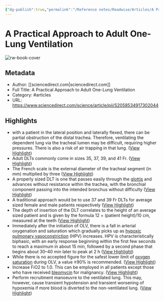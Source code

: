 ```yaml
---
{"dg-publish":true,"permalink":"/Reference notes/Readwise/Articles/A Practical Approach to Adult One-Lung Ventilation/"}
---
```


# A Practical Approach to Adult One-Lung Ventilation

![rw-book-cover](https://ars.els-cdn.com/content/image/1-s2.0-S2058534918X00043-cov150h.gif)

## Metadata
- Author: [[sciencedirect.com\|sciencedirect.com]]
- Full Title: A Practical Approach to Adult One-Lung Ventilation
- Category: #articles
- URL: https://www.sciencedirect.com/science/article/pii/S2058534917302044

## Highlights
- with a patient in the lateral position and laterally flexed, there can be partial obstruction of the distal trachea. Therefore, ventilating the dependent lung via the tracheal lumen may be difficult, requiring higher pressures. There is also a risk of air trapping in that lung. ([View Highlight](https://read.readwise.io/read/01gqvsjt28en692nsrv6rjm3qt))
- Adult DLTs commonly come in sizes 35, 37, 39, and 41 Fr. ([View Highlight](https://read.readwise.io/read/01gqvskrvyj4ckte7cr0866571))
- The French scale is the external diameter of the tracheal segment (in mm) multiplied by three ([View Highlight](https://read.readwise.io/read/01gqvsky79yqddtx2v2n4td3zc))
- A properly sized DLT is one that passes easily through the [glottis](https://www.sciencedirect.com/topics/medicine-and-dentistry/glottis) and advances without resistance within the trachea, with the bronchial component passing into the intended bronchus without difficulty ([View Highlight](https://read.readwise.io/read/01gqvsm6pyxp55mksakzp5np9c))
- A traditional approach would be to use 37 and 39 Fr DLTs for average sized female and male patients respectively ([View Highlight](https://read.readwise.io/read/01gqvsmf8tt4744h71jvsx0061))
- The depth of insertion of the DLT correlates to the height of an average sized patient and is given by the formula 12 + (patient height)/10 cm, measured at the teeth ([View Highlight](https://read.readwise.io/read/01gqvspd3h3j56e0a6hez21pkf))
- Immediately after the initiation of OLV, there is a fall in arterial oxygenation and saturation which gradually picks up as [hypoxic pulmonary vasoconstriction](https://www.sciencedirect.com/topics/medicine-and-dentistry/hypoxic-pulmonary-vasoconstriction) (HPV) increases. HPV is characteristically biphasic, with an early response beginning within the first few seconds to reach a maximum in about 15 min, followed by a second phase that begins about 30–40 min later to peak at 2 h ([View Highlight](https://read.readwise.io/read/01gqvsrg6b3hmeqev2d7dj2w2s))
- While there is no accepted figure for the safest lower limit of [oxygen saturation](https://www.sciencedirect.com/topics/medicine-and-dentistry/oxygen-saturation) during OLV, a value ≥90% is recommended. ([View Highlight](https://read.readwise.io/read/01gqvssjyh63jd15v15fgrk4v0))
- Increase FiO2 to 1.0. This can be employed in all patients except those who have received [bleomycin](https://www.sciencedirect.com/topics/medicine-and-dentistry/bleomycin) for malignancy. ([View Highlight](https://read.readwise.io/read/01gqvst5k3p5nwjytx1wrq2scs))
- Perform recruitment manoeuvre to the ventilated lung. This may, however, cause transient hypotension and transient worsening of hypoxemia if more blood is diverted to the non-ventilated lung. ([View Highlight](https://read.readwise.io/read/01gqvstp5cnce279r9b903cwmx))
